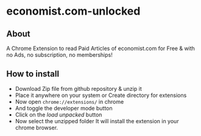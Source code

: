 # economist.com-unlocked

## About

A Chrome Extension to read Paid Articles of economist.com for Free &amp; with no Ads, no subscription, no memberships!

## How to install

- Download Zip file from github repository & unzip it
- Place it anywhere on your system or Create directory for extensions
- Now open `chrome://extensions/` in chrome
- And toggle the developer mode button
- Click on the _load unpacked_ button
- Now select the unzipped folder
  It will install the extension in your chrome browser.
